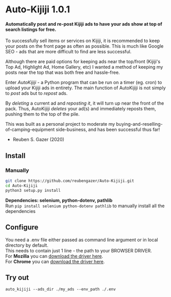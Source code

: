 # Auto-Kijiji 1.0.1
#### Automatically post and re-post Kijiji ads to have your ads show at top of search listings for free.

To successfully sell items or services on Kijiji, it is recommended to keep your posts on the front page as often as possible.
This is much like Google SEO - ads that are more difficult to find are less successful.

Although there are paid options for keeping ads near the top/front (Kijiji's Top Ad, Highlight Ad, Home Gallery, etc) 
I wanted a method of keeping my posts near the top that was both free and hassle-free.

Enter _AutoKijiji_ - a Python program that can be run on a timer (eg. cron) to upload your Kijiji ads in entirety. 
The main function of AutoKijiji is not simply to _post_ ads but to _repost_ ads.

By _deleting_ a current ad and _reposting it_, it will turn up near the front of the pack. 
Thus, AutoKijiji _deletes_ your ad(s) and immediately reposts them, pushing them to the top of the pile.

This was built as a personal project to moderate my buying-and-reselling-of-camping-equipment side-business, and has been successful thus far!

- Reuben S. Gazer (2020)

## Install
### Manually
   ```bash
   git clone https://github.com/reubengazer/Auto-Kijiji.git
   cd Auto-Kijiji
   python3 setup.py install
   ```
**Dependencies: selenium, python-dotenv, pathlib**  
Run `pip install selenium python-dotenv pathlib` to manually install all the dependencies

## Configure
You need a .env file either passed as command line argument or in local directory by default.  
This needs to contain just 1 line - the path to your BROWSER DRIVER.  
For **Mozilla** you can [download the driver here](https://github.com/mozilla/geckodriver/releases).  
For **Chrome** you can [download the driver here](https://chromedriver.chromium.org/downloads).   

## Try out
`auto_kijiji --ads_dir ./my_ads --env_path ./.env `